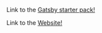 Link to the [Gatsby starter pack!](https://github.com/surudhb/gatsby-personal-site-template/)

Link to the [Website!](http://arun-iyer.com/?src=github)
